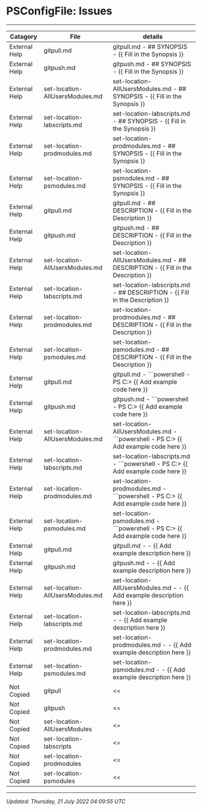 ﻿# PSConfigFile: Issues

---

| Catagory      | File                            | details                                                                               |
| ------------- | ------------------------------- | ------------------------------------------------------------------------------------- |
| External Help | gitpull.md                      | gitpull.md - ## SYNOPSIS - {{ Fill in the Synopsis }}                                 |
| External Help | gitpush.md                      | gitpush.md - ## SYNOPSIS - {{ Fill in the Synopsis }}                                 |
| External Help | set-location-AllUsersModules.md | set-location-AllUsersModules.md - ## SYNOPSIS - {{ Fill in the Synopsis }}            |
| External Help | set-location-labscripts.md      | set-location-labscripts.md - ## SYNOPSIS - {{ Fill in the Synopsis }}                 |
| External Help | set-location-prodmodules.md     | set-location-prodmodules.md - ## SYNOPSIS - {{ Fill in the Synopsis }}                |
| External Help | set-location-psmodules.md       | set-location-psmodules.md - ## SYNOPSIS - {{ Fill in the Synopsis }}                  |
| External Help | gitpull.md                      | gitpull.md - ## DESCRIPTION - {{ Fill in the Description }}                           |
| External Help | gitpush.md                      | gitpush.md - ## DESCRIPTION - {{ Fill in the Description }}                           |
| External Help | set-location-AllUsersModules.md | set-location-AllUsersModules.md - ## DESCRIPTION - {{ Fill in the Description }}      |
| External Help | set-location-labscripts.md      | set-location-labscripts.md - ## DESCRIPTION - {{ Fill in the Description }}           |
| External Help | set-location-prodmodules.md     | set-location-prodmodules.md - ## DESCRIPTION - {{ Fill in the Description }}          |
| External Help | set-location-psmodules.md       | set-location-psmodules.md - ## DESCRIPTION - {{ Fill in the Description }}            |
| External Help | gitpull.md                      | gitpull.md - ```powershell - PS C:\> {{ Add example code here }}                      |
| External Help | gitpush.md                      | gitpush.md - ```powershell - PS C:\> {{ Add example code here }}                      |
| External Help | set-location-AllUsersModules.md | set-location-AllUsersModules.md - ```powershell - PS C:\> {{ Add example code here }} |
| External Help | set-location-labscripts.md      | set-location-labscripts.md - ```powershell - PS C:\> {{ Add example code here }}      |
| External Help | set-location-prodmodules.md     | set-location-prodmodules.md - ```powershell - PS C:\> {{ Add example code here }}     |
| External Help | set-location-psmodules.md       | set-location-psmodules.md - ```powershell - PS C:\> {{ Add example code here }}       |
| External Help | gitpull.md                      | gitpull.md -  - {{ Add example description here }}                                    |
| External Help | gitpush.md                      | gitpush.md -  - {{ Add example description here }}                                    |
| External Help | set-location-AllUsersModules.md | set-location-AllUsersModules.md -  - {{ Add example description here }}               |
| External Help | set-location-labscripts.md      | set-location-labscripts.md -  - {{ Add example description here }}                    |
| External Help | set-location-prodmodules.md     | set-location-prodmodules.md -  - {{ Add example description here }}                   |
| External Help | set-location-psmodules.md       | set-location-psmodules.md -  - {{ Add example description here }}                     |
| Not Copied    | gitpull                         | <=                                                                                    |
| Not Copied    | gitpush                         | <=                                                                                    |
| Not Copied    | set-location-AllUsersModules    | <=                                                                                    |
| Not Copied    | set-location-labscripts         | <=                                                                                    |
| Not Copied    | set-location-prodmodules        | <=                                                                                    |
| Not Copied    | set-location-psmodules          | <=                                                                                    |

---

*Updated: Thursday, 21 July 2022 04:09:55 UTC*
